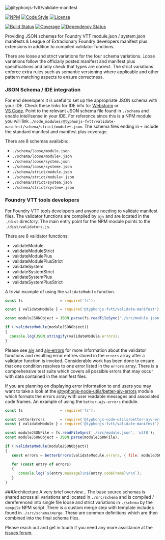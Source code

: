 ![@typhonjs-fvtt/validate-manifest](https://i.imgur.com/JTFchNW.png)

[![NPM](https://img.shields.io/npm/v/@typhonjs-fvtt/validate-manifest.svg?label=npm)](https://www.npmjs.com/package/@typhonjs-fvtt/validate-manifest)
[![Code Style](https://img.shields.io/badge/code%20style-allman-yellowgreen.svg?style=flat)](https://en.wikipedia.org/wiki/Indent_style#Allman_style)
[![License](https://img.shields.io/badge/license-MPLv2-yellowgreen.svg?style=flat)](https://github.com/typhonjs-fvtt/validate-manifest/blob/main/LICENSE)

[![Build Status](https://github.com/typhonjs-fvtt/validate-manifest/workflows/CI/CD/badge.svg)](https://travis-ci.org/typhonjs-fvtt/validate-manifest)
[![Coverage](https://img.shields.io/codecov/c/github/typhonjs-fvtt/validate-manifest.svg)](https://codecov.io/github/typhonjs-fvtt/validate-manifest)
[![Dependency Status](https://david-dm.org/typhonjs-fvtt/validate-manifest.svg)](https://david-dm.org/typhonjs-fvtt/validate-manifest)

Providing JSON schemas for Foundry VTT module.json / system.json manifests & League of Extradionary Foundry developers 
manifest plus extensions in addition to compiled validator functions.

There are loose and strict variations for the four schema variations. Loose variations follow the officially posted 
manifest and manifest plus specifications and only check that types are correct. The strict variations enforce extra 
rules such as semantic versioning where applicable and other pattern matching aspects to ensure correctness.

### JSON Schema / IDE integration

For end developers it is useful to set up the appropriate JSON schema with your IDE. Check these links for IDE info for
[Webstorm](https://www.jetbrains.com/help/rider/Settings_Languages_JSON_Schema.html) or  
[VS Code](https://code.visualstudio.com/docs/languages/json#_json-schemas-and-settings). Point to the relevant JSON 
schema file found in `./schema` and enable intellisense in your IDE. For reference since this is a NPM module you will
link `./node_modules/@typhonjs-fvtt/validate-manifest/schema/strict/module+.json`. The schema files ending in `+` 
include the standard manifest and manifest plus coverage.

There are 8 schemas available:
- `./schema/loose/module.json`
- `./schema/loose/module+.json`
- `./schema/loose/system.json`
- `./schema/loose/system+.json`
- `./schema/strict/module.json`
- `./schema/strict/module+.json`
- `./schema/strict/system.json`
- `./schema/strict/system+.json`

### Foundry VTT tools developers

For Foundry VTT tools developers and anyone needing to validate manifest files. The validator functions are compiled 
by `ajv` and are located in the `./dist` directory. The main entry point for the NPM module points to the 
`./dist/validators.js`.

There are 8 validator functions:
- validateModule
- validateModuleStrict
- validateModulePlus
- validateModulePlusStrict
- validateSystem
- validateSystemStrict
- validateSystemPlus
- validateSystemPlusStrict

A trivial example of using the `validateModule` function.

``` js
const fs                 = require('fs');

const { validateModule } = require('@typhonjs-fvtt/validate-manifest');

const moduleJSONObject = JSON.parse(fs.readFileSync('./src/module.json', 'utf8'););  // load from some location.

if (!validateModule(moduleJSONObject))
{
  console.log(JSON.stringify(validateModule.errors);
}
```

Please see [ajv](https://www.npmjs.com/package/ajv) and [ajv-errors](https://www.npmjs.com/package/ajv-errors) for 
more information about the validator functions and resulting error entries stored in the `errors` array after a 
validator function is invoked. Considerable work has been done to ensure that one condition resolves to one error 
listed in the `errors` array. There is a comprehensive test suite which covers all possible errors that may occur
with data contained in the manifest files.

If you are planning on displaying error information to end users you may want to take a look at the 
[@typhonjs-node-utils/better-ajv-errors](https://www.npmjs.com/package/@typhonjs-node-utils/better-ajv-errors) module 
which formats the errors array with user readable messages and associated code frames. An example of using the 
`better-ajv-errors` module.

``` js
const fs                 = require('fs');

const betterErrors       = require('@typhonjs-node-utils/better-ajv-errors');
const { validateModule } = require('@typhonjs-fvtt/validate-manifest');

const moduleJSONFile = fs.readFileSync('./src/module.json', 'utf8');   // load the text string for the manifest.
const moduleJSONObject = JSON.parse(moduleJSONFile);                   // parse the manifest file.

if (!validateModule(moduleJSONObject))
{
   const errors = betterErrors(validateModule.errors, { file: moduleJSONFile });

   for (const entry of errors)
   {
      console.log(`${entry.message}\n${entry.codeFrame}\n\n`);
   }
}
```

###Architecture
A very brief overview... The base source schemas is shared across all variations and located in `./src/schema` and is 
compiled / dereferenced into single file loose and strict variations in `./schema` by the `compile` NPM script. There 
is a custom merge step with template includes found in `./src/schema/merge`. These are common definitions which are 
then combined into the final schema files. 

Please reach out and get in touch if you need any more assistance at the 
[issues forum](https://github.com/typhonjs-fvtt/validate-manifest/issues).

